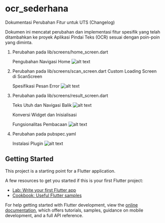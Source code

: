 # ocr_sederhana

Dokumentasi Perubahan Fitur untuk UTS (Changelog)

Dokumen ini mencatat perubahan dan implementasi fitur spesifik yang telah ditambahkan ke proyek Aplikasi Pindai Teks (OCR) sesuai dengan poin-poin yang diminta.

1. Perubahan pada lib/screens/home_screen.dart

    Pengubahan Navigasi Home
![alt text](<Soal_1_Poin_1.png>)

2. Perubahan pada lib/screens/scan_screen.dart
     Custom Loading Screen di ScanScreen

     Spesifikasi Pesan Error
![alt text](<Soal_2_Poin_1.png>)

3. Perubahan pada lib/screens/result_screen.dart

    Teks Utuh dan Navigasi Balik
![alt text](<Soal_1_Poin_2.png>)

    Konversi Widget dan Inisialisasi

    Fungsionalitas Pembacaan
![alt text](<Soal_3_Poin_2_dan_3.png>)

4. Perubahan pada pubspec.yaml

    Instalasi Plugin
![alt text](<Soal_3_Poin_1.png>)

## Getting Started

This project is a starting point for a Flutter application.

A few resources to get you started if this is your first Flutter project:

- [Lab: Write your first Flutter app](https://docs.flutter.dev/get-started/codelab)
- [Cookbook: Useful Flutter samples](https://docs.flutter.dev/cookbook)

For help getting started with Flutter development, view the
[online documentation](https://docs.flutter.dev/), which offers tutorials,
samples, guidance on mobile development, and a full API reference.
